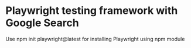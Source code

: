 # Playwright testing framework with Google Search

Use npm init playwright@latest for installing Playwright using npm module